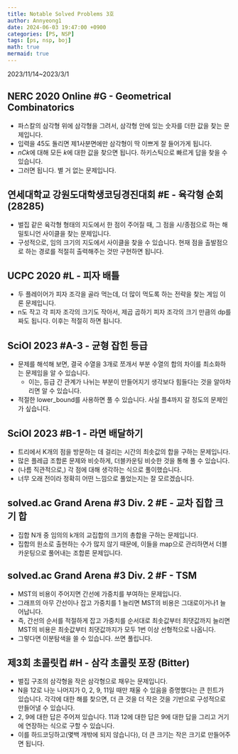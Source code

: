 ```yaml
---
title: Notable Solved Problems 3호
author: Annyeong1
date: 2024-06-03 19:47:00 +0900
categories: [PS, NSP]
tags: [ps, nsp, boj]
math: true
mermaid: true
---
```

2023/11/14~2023/3/1
## NERC 2020 Online #G - Geometrical Combinatorics
- 파스칼의 삼각형 위에 삼각형을 그려서, 삼각형 안에 있는 숫자를 더한 값을 찾는 문제입니다.
- 입력을 45도 돌리면 제1사분면에만 삼각형이 딱 이쁘게 잘 들어가게 됩니다.
- $nCk$에 대해 모든 $k$에 대한 값을 찾으면 됩니다. 하키스틱으로 빠르게 답을 찾을 수 있습니다.
- 그러면 됩니다. 별 거 없는 문제입니다.

## 연세대학교 강원도대학생코딩경진대회 #E - 육각형 순회 (28285)
- 벌집 같은 육각형 형태의 지도에서 한 점이 주어질 때, 그 점을 시/종점으로 하는 해밀토니언 사이클을 찾는 문제입니다.
- 구성적으로, 임의 크기의 지도에서 사이클을 찾을 수 있습니다. 현재 점을 출발점으로 하는 경로를 적절히 출력해주는 것만 구현하면 됩니다.

## UCPC 2020 #L  - 피자 배틀
- 두 플레이어가 피자 조각을 골라 먹는데, 더 많이 먹도록 하는 전략을 찾는 게임 이론 문제입니다.
- n도 작고 각 피자 조각의 크기도 작아서, 제곱 곱하기 피자 조각의 크기 만큼의 dp를 짜도 됩니다. 이후는 적절히 하면 됩니다.

## SciOI 2023 #A-3 - 균형 잡힌 등급
- 문제를 해석해 보면, 결국 수열을 3개로 쪼개서 부분 수열의 합의 차이를 최소화하는 문제임을 알 수 있습니다.
	- 이는, 등급 간 관계가 나뉘는 부분이 만들어지기 생각보다 힘들다는 것을 알아차리면 알 수 있습니다.
- 적절한 lower_bound를 사용하면 풀 수 있습니다. 사실 플4까지 갈 정도의 문제인가 싶습니다.

## SciOI 2023 #B-1 - 라면 배달하기
- 트리에서 K개의 점을 방문하는 데 걸리는 시간의 최솟값의 합을 구하는 문제입니다.
-   많은 플레급 조합론 문제와 비슷하게, 더블카운팅 비슷한 것을 통해 풀 수 있습니다.
- (나름 직관적으로,) 각 점에 대해 생각하는 식으로 풀이했습니다.
- 너무 오래 전이라 정확히 어떤 느낌으로 풀었는지는 잘 모르겠습니다.

## solved.ac Grand Arena #3 Div. 2 #E - 교차 집합 크기 합
- 집합 N개 중 임의의 k개의 교집합의 크기의 총합을 구하는 문제입니다.
- 집합의 원소로 출현하는 수가 많지 않기 때문에, 이들을 map으로 관리하면서 더블카운팅으로 풀어내는 조합론 문제입니다.

## solved.ac Grand Arena #3 Div. 2 #F - TSM
- MST의 비용이 주어지면 간선에 가중치를 부여하는 문제입니다.
- 그래프의 아무 간선이나 잡고 가중치를 1 늘리면 MST의 비용은 그대로이거나1 늘어납니다.
- 즉, 간선의 순서를 적절하게 잡고 가중치를 순서대로 최솟값부터 최댓값까지 늘리면 MST의 비용은 최솟값부터 최댓값까지가 모두 1번 이상 선형적으로 나옵니다.
- 그렇다면 이분탐색을 쓸 수 있습니다. 쓰면 풀립니다.

## 제3회 초콜릿컵 #H - 삼각 초콜릿 포장 (Bitter)
- 벌집 구조의 삼각형을 작은 삼각형으로 채우는 문제입니다.
- N을 12로 나눈 나머지가 0, 2, 9, 11일 때만 채울 수 있음을 증명했다는 큰 힌트가 있습니다. 각각에 대한 해를 찾으면, 더 큰 것을 더 작은 것을 기반으로 구성적으로 만들어낼 수 있습니다.
- 2, 9에 대한 답은 주어져 있습니다. 11과 12에 대한 답은 9에 대한 답을 그리고 거기에 연장하는 식으로 구할 수 있습니다.
- 이를 하드코딩하고(몇백 개밖에 되지 않습니다), 더 큰 크기는 작은 크기로 만들어주면 됩니다.
